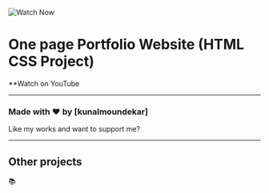 ![Watch Now](./img/Design.jpg)
# One page Portfolio Website (HTML CSS Project)
**Watch on YouTube 

---

### Made with ❤️ by [kunalmoundekar]

Like my works and want to support me?



---

## Other projects

📚
  


